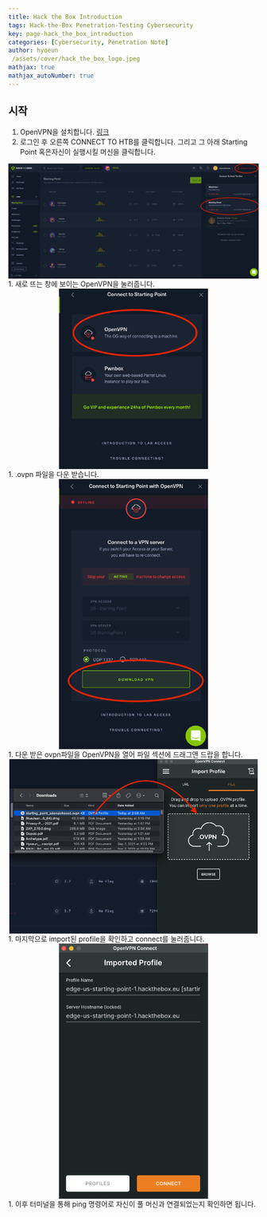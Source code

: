 ```yaml
---
title: Hack the Box Introduction
tags: Hack-the-Box Penetration-Testing Cybersecurity
key: page-hack_the_box_introduction
categories: [Cybersecurity, Penetration Note]
author: hyoeun
 /assets/cover/hack_the_box_logo.jpeg
mathjax: true
mathjax_autoNumber: true
---
```


## 시작
1. OpenVPN을 설치합니다. [링크](https://openvpn.net/download-open-vpn/)
1. 로그인 후 오른쪽 CONNECT TO HTB를 클릭합니다. 그리고 그 아래 Starting Point 혹은자신이 실행시킬 머신을 클릭합니다.
<img src="/assets/images/htb_start_1.png" width="600px" style="display: block;margin-left: auto;margin-right: auto;">
1. 새로 뜨는 창에 보이는 OpenVPN을 눌러줍니다.
<img src="/assets/images/htb_start_2.png" width="300px" style="display: block;margin-left: auto;margin-right: auto;">
1. .ovpn 파일을 다운 받습니다.
<img src="/assets/images/htb_start_3.png" width="300px" style="display: block;margin-left: auto;margin-right: auto;">
1. 다운 받은 ovpn파일을 OpenVPN을 열어 파일 섹션에 드래그앤 드랍을 합니다.
<img src="/assets/images/htb_start_4.png" width="500px" style="display: block;margin-left: auto;margin-right: auto;">
1. 마지막으로 import된 profile을 확인하고 connect를 눌러줍니다.
<img src="/assets/images/htb_start_5.png" width="300px" style="display: block;margin-left: auto;margin-right: auto;">
1. 이후 터미널을 통해 ping 명령어로 자신이 풀 머신과 연결되었는지 확인하면 됩니다.